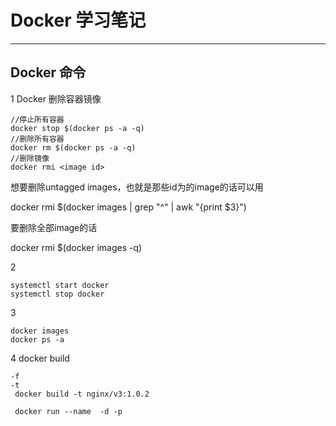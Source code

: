 # Docker 学习笔记

----

## Docker 命令

1 Docker 删除容器镜像
```
//停止所有容器
docker stop $(docker ps -a -q)
//删除所有容器
docker rm $(docker ps -a -q)
//删除镜像
docker rmi <image id>
```
想要删除untagged images，也就是那些id为<None>的image的话可以用

docker rmi $(docker images | grep "^<none>" | awk "{print $3}")

要删除全部image的话

docker rmi $(docker images -q)

2 
```
systemctl start docker
systemctl stop docker 
```
3
```
docker images
docker ps -a
```

4 docker build
```
-f
-t
 docker build -t nginx/v3:1.0.2

 docker run --name  -d -p
```